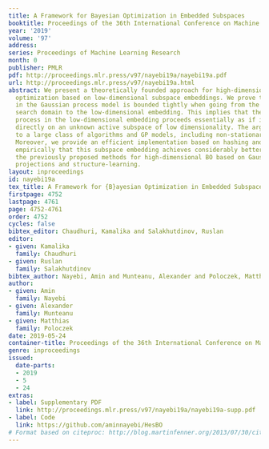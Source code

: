 ```yaml
---
title: A Framework for Bayesian Optimization in Embedded Subspaces
booktitle: Proceedings of the 36th International Conference on Machine Learning
year: '2019'
volume: '97'
address: 
series: Proceedings of Machine Learning Research
month: 0
publisher: PMLR
pdf: http://proceedings.mlr.press/v97/nayebi19a/nayebi19a.pdf
url: http://proceedings.mlr.press/v97/nayebi19a.html
abstract: We present a theoretically founded approach for high-dimensional Bayesian
  optimization based on low-dimensional subspace embeddings. We prove that the error
  in the Gaussian process model is bounded tightly when going from the original high-dimensional
  search domain to the low-dimensional embedding. This implies that the optimization
  process in the low-dimensional embedding proceeds essentially as if it were run
  directly on an unknown active subspace of low dimensionality. The argument applies
  to a large class of algorithms and GP models, including non-stationary kernels.
  Moreover, we provide an efficient implementation based on hashing and demonstrate
  empirically that this subspace embedding achieves considerably better results than
  the previously proposed methods for high-dimensional BO based on Gaussian matrix
  projections and structure-learning.
layout: inproceedings
id: nayebi19a
tex_title: A Framework for {B}ayesian Optimization in Embedded Subspaces
firstpage: 4752
lastpage: 4761
page: 4752-4761
order: 4752
cycles: false
bibtex_editor: Chaudhuri, Kamalika and Salakhutdinov, Ruslan
editor:
- given: Kamalika
  family: Chaudhuri
- given: Ruslan
  family: Salakhutdinov
bibtex_author: Nayebi, Amin and Munteanu, Alexander and Poloczek, Matthias
author:
- given: Amin
  family: Nayebi
- given: Alexander
  family: Munteanu
- given: Matthias
  family: Poloczek
date: 2019-05-24
container-title: Proceedings of the 36th International Conference on Machine Learning
genre: inproceedings
issued:
  date-parts:
  - 2019
  - 5
  - 24
extras:
- label: Supplementary PDF
  link: http://proceedings.mlr.press/v97/nayebi19a/nayebi19a-supp.pdf
- label: Code
  link: https://github.com/aminnayebi/HesBO
# Format based on citeproc: http://blog.martinfenner.org/2013/07/30/citeproc-yaml-for-bibliographies/
---
```

